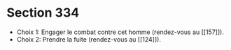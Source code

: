 # Section 334

- Choix 1: Engager le combat contre cet homme (rendez-vous au [[157]]).
- Choix 2: Prendre la fuite (rendez-vous au [[124]]).